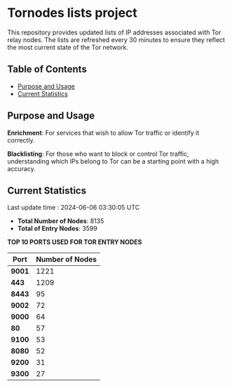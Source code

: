 # Tornodes lists project

This repository provides updated lists of IP addresses associated with Tor relay nodes. The lists are refreshed every 30 minutes to ensure they reflect the most current state of the Tor network.

## Table of Contents

- [Purpose and Usage](#purpose-and-usage)
- [Current Statistics](#current-statistics)


## Purpose and Usage

**Enrichment**: For services that wish to allow Tor traffic or identify it correctly.

**Blacklisting**: For those who want to block or control Tor traffic, understanding which IPs belong to Tor can be a starting point with a high accuracy.

## Current Statistics

Last update time : 2024-06-06 03:30:05 UTC

- **Total Number of Nodes**: 8135
- **Total of Entry Nodes**: 3599

**TOP 10 PORTS USED FOR TOR ENTRY NODES**

| **Port** | **Number of Nodes** |
|------|-----------------|
| **9001**   | 1221  |
| **443**   | 1209  |
| **8443**   | 95  |
| **9002**   | 72  |
| **9000**   | 64  |
| **80**   | 57  |
| **9100**   | 53  |
| **8080**   | 52  |
| **9200**   | 31  |
| **9300**   | 27  |

